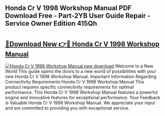 ## Honda Cr V 1998 Workshop Manual PDF Download Free - Part-2YB User Guide Repair - Service Owner Edition 415Qh

# <h2><a href="http://bc6199.oget.top/?id=Honda+Cr+V+1998+Workshop+Manual">🔗Download New 👉🔴 Honda Cr V 1998 Workshop Manual</a></h2>

[![Honda Cr V 1998 Workshop Manual new download](https://i.imgur.com/5g1atiW.png)](http://bc6199.oget.top/?id=Honda+Cr+V+1998+Workshop+Manual)
Welcome to a New World This guide opens the doors to a new world of possibilities with your new Honda Cr V 1998 Workshop Manual. Important Information Regarding Connectivity Requirements Honda Cr V 1998 Workshop Manual This product requires specific connectivity requirements for optimal performance. This Honda Cr V 1998 Workshop Manual features a powerful engine and innovative features for exceptional performance. Your Feedback is Valuable Honda Cr V 1998 Workshop Manual. We appreciate your input and are committed to providing you with exceptional service.
